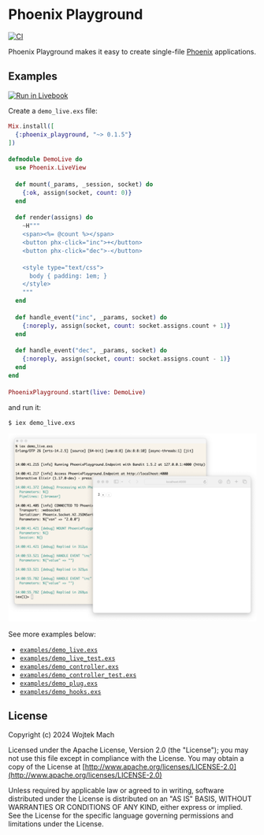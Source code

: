 # Phoenix Playground

[![CI](https://github.com/phoenix-playground/phoenix_playground/actions/workflows/ci.yml/badge.svg)](https://github.com/phoenix-playground/phoenix_playground/actions/workflows/ci.yml)

Phoenix Playground makes it easy to create single-file [Phoenix](https://www.phoenixframework.org) applications.

## Examples

[![Run in Livebook](https://livebook.dev/badge/v1/blue.svg)](https://livebook.dev/run?url=https%3A%2F%2Fgithub.com%2Fphoenix-playground%2Fphoenix_playground%2Fblob%2Fmain%2Fexamples%2Fdemo_live.livemd)

Create a `demo_live.exs` file:

```elixir
Mix.install([
  {:phoenix_playground, "~> 0.1.5"}
])

defmodule DemoLive do
  use Phoenix.LiveView

  def mount(_params, _session, socket) do
    {:ok, assign(socket, count: 0)}
  end

  def render(assigns) do
    ~H"""
    <span><%= @count %></span>
    <button phx-click="inc">+</button>
    <button phx-click="dec">-</button>

    <style type="text/css">
      body { padding: 1em; }
    </style>
    """
  end

  def handle_event("inc", _params, socket) do
    {:noreply, assign(socket, count: socket.assigns.count + 1)}
  end

  def handle_event("dec", _params, socket) do
    {:noreply, assign(socket, count: socket.assigns.count - 1)}
  end
end

PhoenixPlayground.start(live: DemoLive)
```

and run it:

```
$ iex demo_live.exs
```

<img width="1195" alt="image" src="assets/demo.png">


See more examples below:

  * [`examples/demo_live.exs`]
  * [`examples/demo_live_test.exs`]
  * [`examples/demo_controller.exs`]
  * [`examples/demo_controller_test.exs`]
  * [`examples/demo_plug.exs`]
  * [`examples/demo_hooks.exs`]

## License

Copyright (c) 2024 Wojtek Mach

Licensed under the Apache License, Version 2.0 (the "License");
you may not use this file except in compliance with the License.
You may obtain a copy of the License at [http://www.apache.org/licenses/LICENSE-2.0](http://www.apache.org/licenses/LICENSE-2.0)

Unless required by applicable law or agreed to in writing, software
distributed under the License is distributed on an "AS IS" BASIS,
WITHOUT WARRANTIES OR CONDITIONS OF ANY KIND, either express or implied.
See the License for the specific language governing permissions and
limitations under the License.

[`examples/demo_live.exs`]: examples/demo_live.exs
[`examples/demo_live_test.exs`]: examples/demo_live_test.exs
[`examples/demo_controller.exs`]: examples/demo_controller.exs
[`examples/demo_controller_test.exs`]: examples/demo_controller_test.exs
[`examples/demo_plug.exs`]: examples/demo_plug.exs
[`examples/demo_hooks.exs`]: examples/demo_hooks.exs
